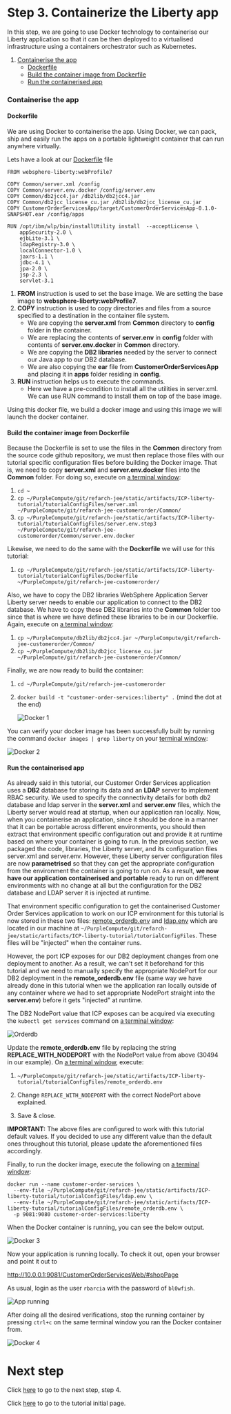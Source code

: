 # Step 3. Containerize the Liberty app

In this step, we are going to use Docker technology to containerise our Liberty application so that it can be then deployed to a virtualised infrastructure using a containers orchestrator such as Kubernetes.

1. [Containerise the app](#containerise-the-app)
    * [Dockerfile](#dockerfile)
    * [Build the container image from Dockerfile](#build-the-container-image-from-dockerfile)
    * [Run the containerised app](#run-the-containerised-app)

### Containerise the app

#### Dockerfile

We are using Docker to containerise the app. Using Docker, we can pack, ship and easily run the apps on a portable lightweight container that can run anywhere virtually.

Lets have a look at our [Dockerfile](tutorialConfigFiles/Dockerfile) file

```
FROM websphere-liberty:webProfile7

COPY Common/server.xml /config
COPY Common/server.env.docker /config/server.env
COPY Common/db2jcc4.jar /db2lib/db2jcc4.jar
COPY Common/db2jcc_license_cu.jar /db2lib/db2jcc_license_cu.jar
COPY CustomerOrderServicesApp/target/CustomerOrderServicesApp-0.1.0-SNAPSHOT.ear /config/apps

RUN /opt/ibm/wlp/bin/installUtility install  --acceptLicense \
    appSecurity-2.0 \
    ejbLite-3.1 \
    ldapRegistry-3.0 \
    localConnector-1.0 \
    jaxrs-1.1 \
    jdbc-4.1 \
    jpa-2.0 \
    jsp-2.3 \
    servlet-3.1

```

1. **FROM** instruction is used to set the base image. We are setting the base image to **websphere-liberty:webProfile7**.
2. **COPY** instruction is used to copy directories and files from a source specified to a destination in the container file system.
   - We are copying the **server.xml** from **Common** directory to **config** folder in the container.
   - We are replacing the contents of **server.env** in **config** folder with contents of **server.env.docker** in **Common** directory.
   - We are copying the **DB2 libraries** needed by the server to connect our Java app to our DB2 database.
   - We are also copying the **ear** file from **CustomerOrderServicesApp** and placing it in **apps** folder residing in **config**.
3. **RUN** instruction helps us to execute the commands.
   - Here we have a pre-condition to install all the utilities in server.xml. We can use RUN command to install them on top of the base image.

Using this docker file, we build a docker image and using this image we will launch the docker container.

#### Build the container image from Dockerfile

Because the Dockerfile is set to use the files in the **Common** directory from the source code github repository, we must then replace those files with our tutorial specific configuration files before building the Docker image. That is, we need to copy **server.xml** and **server.env.docker** files into the **Common** folder. For doing so, execute on [a terminal window](troubleshooting.md#open-the-terminal):

1. `cd ~`
2. `cp ~/PurpleCompute/git/refarch-jee/static/artifacts/ICP-liberty-tutorial/tutorialConfigFiles/server.xml ~/PurpleCompute/git/refarch-jee-customerorder/Common/`
3. `cp ~/PurpleCompute/git/refarch-jee/static/artifacts/ICP-liberty-tutorial/tutorialConfigFiles/server.env.step3 ~/PurpleCompute/git/refarch-jee-customerorder/Common/server.env.docker`

Likewise, we need to do the same with the **Dockerfile** we will use for this tutorial:

1. `cp ~/PurpleCompute/git/refarch-jee/static/artifacts/ICP-liberty-tutorial/tutorialConfigFiles/Dockerfile ~/PurpleCompute/git/refarch-jee-customerorder/`

Also, we have to copy the DB2 libraries WebSphere Application Server Liberty server needs to enable our application to connect to the DB2 database. We have to copy these DB2 libraries into the **Common** folder too since that is where we have defined these libraries to be in our Dockerfile. Again, execute on [a terminal window](troubleshooting.md#open-the-terminal):

1. `cp ~/PurpleCompute/db2lib/db2jcc4.jar ~/PurpleCompute/git/refarch-jee-customerorder/Common/`
2. `cp ~/PurpleCompute/db2lib/db2jcc_license_cu.jar ~/PurpleCompute/git/refarch-jee-customerorder/Common/`

Finally, we are now ready to build the container:

1. `cd ~/PurpleCompute/git/refarch-jee-customerorder`
2. `docker build -t "customer-order-services:liberty" .`   (mind the dot at the end)

   ![Docker 1](/static/imgs/localDocker/docker1.png)

You can verify your docker image has been successfully built by running the command `docker images | grep liberty` on your [terminal window](troubleshooting.md#open-the-terminal):

   ![Docker 2](/static/imgs/localDocker/docker2.png)

#### Run the containerised app

As already said in this tutorial, our Customer Order Services application uses a **DB2** database for storing its data and an **LDAP** server to implement RBAC security. We used to specify the connectivity details for both db2 database and ldap server in the **server.xml** and **server.env** files, which the Liberty server would read at startup, when our application ran locally. Now, when you containerise an application, since it should be done in a manner that it can be portable across different environments, you should then extract that environment specific configuration out and provide it at runtime based on where your container is going to run. In the previous section, we packaged the code, libraries, the Liberty server, and its configuration files server.xml and server.env. However, these Liberty server configuration files are now **parametrised** so that they can get the appropriate configuration from the environment the container is going to run on. As a result, **we now have our application containerised and portable** ready to run on different environments with no change at all but the configuration for the DB2 database and LDAP server it is injected at runtime.

That environment specific configuration to get the containerised Customer Order Services application to work on our ICP environment for this tutorial is now stored in these two files: [remote_orderdb.env](tutorialConfigFiles/orderdb.env) and [ldap.env](tutorialConfigFiles/ldap.env) which are located in our machine at `~/PurpleCompute/git/refarch-jee/static/artifacts/ICP-liberty-tutorial/tutorialConfigFiles`. These files will be "injected" when the container runs.

However, the port ICP exposes for our DB2 deployment changes from one deployment to another. As a result, we can't set it beforehand for this tutorial and we need to manually specify the appropriate NodePort for our DB2 deployment in the **remote_orderdb.env** file (same way we have already done in this tutorial when we the application ran locally outside of any container where we had to set appropriate NodePort straight into the **server.env**) before it gets "injected" at runtime.

The DB2 NodePort value that ICP exposes can be acquired via executing the `kubectl get services` command on [a terminal window](troubleshooting.md#open-the-terminal):

   ![Orderdb](/static/imgs/toLiberty/Source85.png)

Update the **remote_orderdb.env** file by replacing the string **REPLACE_WITH_NODEPORT** with the NodePort value from above (30494 in our example). On [a terminal window](troubleshooting.md#open-the-terminal), execute:

   1. `~/PurpleCompute/git/refarch-jee/static/artifacts/ICP-liberty-tutorial/tutorialConfigFiles/remote_orderdb.env`

   2. Change `REPLACE_WITH_NODEPORT` with the correct NodePort above explained.

   3. Save & close.

**IMPORTANT:** The above files are configured to work with this tutorial default values. If you decided to use any different value than the default ones throughout this tutorial, please update the aforementioned files accordingly.

Finally, to run the docker image, execute the following on [a terminal window](troubleshooting.md#open-the-terminal):

```
docker run --name customer-order-services \
  --env-file ~/PurpleCompute/git/refarch-jee/static/artifacts/ICP-liberty-tutorial/tutorialConfigFiles/ldap.env \
  --env-file ~/PurpleCompute/git/refarch-jee/static/artifacts/ICP-liberty-tutorial/tutorialConfigFiles/remote_orderdb.env \
  -p 9081:9080 customer-order-services:liberty
```

When the Docker container is running, you can see the below output.

   ![Docker 3](/static/imgs/localDocker/docker3.png)

Now your application is running locally. To check it out, open your browser and point it out to

http://10.0.0.1:9081/CustomerOrderServicesWeb/#shopPage

As usual, login as the user `rbarcia` with the password of `bl0wfish`.

   ![App running](/static/imgs/LibertyToolKit/AppRunningLocally.png)

After doing all the desired verifications, stop the running container by pressing `ctrl+c` on the same terminal window you ran the Docker container from.

   ![Docker 4](/static/imgs/localDocker/docker4.png)

# Next step

Click [here](step4.md) to go to the next step, step 4.

Click [here](tutorial.md) to go to the tutorial initial page.
